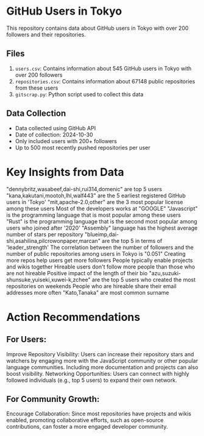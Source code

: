 # GitHub Users in Tokyo

This repository contains data about GitHub users in Tokyo with over 200 followers and their repositories.

## Files

1. `users.csv`: Contains information about 545 GitHub users in Tokyo with over 200 followers
2. `repositories.csv`: Contains information about 67148 public repositories from these users
3. `gitscrap.py`: Python script used to collect this data

## Data Collection

- Data collected using GitHub API
- Date of collection: 2024-10-30
- Only included users with 200+ followers
- Up to 500 most recently pushed repositories per user


# Key Insights from Data

"dennybritz,wasabeef,dai-shi,rui314,domenic" are top 5 users
"kana,kakutani,mootoh,lhl,walf443" are the 5 earliest registered GitHub users in 'Tokyo'
"mit,apache-2.0,other" are the 3 most popular license among these users
Most of the developers works at "GOOGLE"
"Javascript" is the programming language that is most popular among these users
"Rust" is the programming language that is the second most popular among users who joined after '2020'
"Assembly" language has the highest average number of stars per repository
"blueimp,dai-shi,asahilina,pilcrowonpaper,marcan" are the top 5 in terms of 'leader_strength'
The correlation between the number of followers and the number of public repositories among users in Tokyo is "0.051"
Creating more repos help users get more followers
People typically enable projects and wikis together
Hireable users don't follow more people than those who are not hireable
Positive impact of the length of their bio
"azu,suzuki-shunsuke,yuiseki,xuwei-k,zchee" are the top 5 users who created the most repositories on weekends
People who are hireable share their email addresses more often
"Kato,Tanaka" are most common surname



# Action Recommendations

## For Users:

Improve Repository Visibility: Users can increase their repository stars and watchers by engaging more with the JavaScript community or other popular language communities. Including more documentation and projects can also boost visibility.
Networking Opportunities: Users can connect with highly followed individuals (e.g., top 5 users) to expand their own network.


## For Community Growth:

Encourage Collaboration: Since most repositories have projects and wikis enabled, promoting collaborative efforts, such as open-source contributions, can foster a more engaged developer community.
